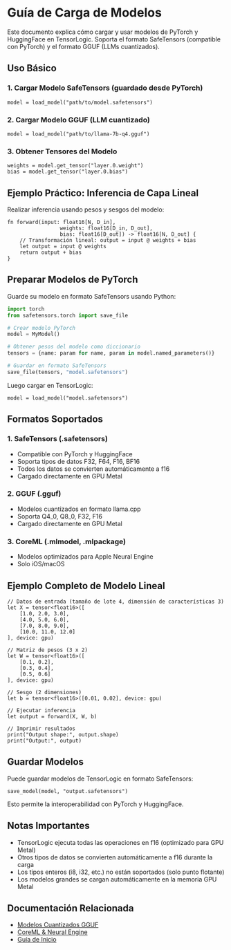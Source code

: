 # Guía de Carga de Modelos

Este documento explica cómo cargar y usar modelos de PyTorch y HuggingFace en TensorLogic. Soporta el formato SafeTensors (compatible con PyTorch) y el formato GGUF (LLMs cuantizados).

## Uso Básico

### 1. Cargar Modelo SafeTensors (guardado desde PyTorch)

```tensorlogic
model = load_model("path/to/model.safetensors")
```

### 2. Cargar Modelo GGUF (LLM cuantizado)

```tensorlogic
model = load_model("path/to/llama-7b-q4.gguf")
```

### 3. Obtener Tensores del Modelo

```tensorlogic
weights = model.get_tensor("layer.0.weight")
bias = model.get_tensor("layer.0.bias")
```

## Ejemplo Práctico: Inferencia de Capa Lineal

Realizar inferencia usando pesos y sesgos del modelo:

```tensorlogic
fn forward(input: float16[N, D_in],
                 weights: float16[D_in, D_out],
                 bias: float16[D_out]) -> float16[N, D_out] {
    // Transformación lineal: output = input @ weights + bias
    let output = input @ weights
    return output + bias
}
```

## Preparar Modelos de PyTorch

Guarde su modelo en formato SafeTensors usando Python:

```python
import torch
from safetensors.torch import save_file

# Crear modelo PyTorch
model = MyModel()

# Obtener pesos del modelo como diccionario
tensors = {name: param for name, param in model.named_parameters()}

# Guardar en formato SafeTensors
save_file(tensors, "model.safetensors")
```

Luego cargar en TensorLogic:

```tensorlogic
model = load_model("model.safetensors")
```

## Formatos Soportados

### 1. SafeTensors (.safetensors)

- Compatible con PyTorch y HuggingFace
- Soporta tipos de datos F32, F64, F16, BF16
- Todos los datos se convierten automáticamente a f16
- Cargado directamente en GPU Metal

### 2. GGUF (.gguf)

- Modelos cuantizados en formato llama.cpp
- Soporta Q4_0, Q8_0, F32, F16
- Cargado directamente en GPU Metal

### 3. CoreML (.mlmodel, .mlpackage)

- Modelos optimizados para Apple Neural Engine
- Solo iOS/macOS

## Ejemplo Completo de Modelo Lineal

```tensorlogic
// Datos de entrada (tamaño de lote 4, dimensión de características 3)
let X = tensor<float16>([
    [1.0, 2.0, 3.0],
    [4.0, 5.0, 6.0],
    [7.0, 8.0, 9.0],
    [10.0, 11.0, 12.0]
], device: gpu)

// Matriz de pesos (3 x 2)
let W = tensor<float16>([
    [0.1, 0.2],
    [0.3, 0.4],
    [0.5, 0.6]
], device: gpu)

// Sesgo (2 dimensiones)
let b = tensor<float16>([0.01, 0.02], device: gpu)

// Ejecutar inferencia
let output = forward(X, W, b)

// Imprimir resultados
print("Output shape:", output.shape)
print("Output:", output)
```

## Guardar Modelos

Puede guardar modelos de TensorLogic en formato SafeTensors:

```tensorlogic
save_model(model, "output.safetensors")
```

Esto permite la interoperabilidad con PyTorch y HuggingFace.

## Notas Importantes

- TensorLogic ejecuta todas las operaciones en f16 (optimizado para GPU Metal)
- Otros tipos de datos se convierten automáticamente a f16 durante la carga
- Los tipos enteros (i8, i32, etc.) no están soportados (solo punto flotante)
- Los modelos grandes se cargan automáticamente en la memoria GPU Metal

## Documentación Relacionada

- [Modelos Cuantizados GGUF](gguf_quantization.md)
- [CoreML & Neural Engine](coreml_neural_engine.md)
- [Guía de Inicio](../claudedocs/getting_started.md)
